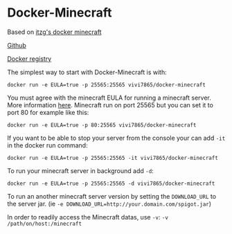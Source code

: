 Docker-Minecraft
================
Based on [itzg's docker minecraft](https://github.com/itzg/dockerfiles/tree/master/minecraft-server)

[Github](https://github.com/vivi7865/Docker-Minecraft)

[Docker registry](https://registry.hub.docker.com/u/vivi7865/docker-minecraft/)

The simplest way to start with Docker-Minecraft is with:

    docker run -e EULA=true -p 25565:25565 vivi7865/docker-minecraft
You must agree with the minecraft EULA for running a minecraft server. More information [here][1].
Minecraft run on port 25565 but you can set it to port 80 for example like this:

    docker run -e EULA=true -p 80:25565 vivi7865/docker-minecraft

If you want to be able to stop your server from the console your can add `-it` in the docker run command: 

    docker run -e EULA=true -p 25565:25565 -it vivi7865/docker-minecraft

To run your minecraft server in background add `-d`: 

    docker run -e EULA=true -p 25565:25565 -d vivi7865/docker-minecraft

To run an another minecraft server version by setting the `DOWNLOAD_URL` to the server jar. (ie `-e DOWNLOAD_URL=http://your.domain.com/spigot.jar`)

In order to readily access the Minecraft datas, use `-v`: `-v /path/on/host:/minecraft`

  [1]: https://account.mojang.com/documents/minecraft_eula
